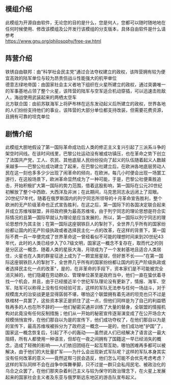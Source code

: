 ## 模组介绍
此模组为开源自由软件，无论您的目的是什么，您是何人，您都可以随时随地地在任何时候使用、修改该模组及公开发行该模组的分支版本，具体自由软件是什么请参考<br>https://www.gnu.org/philosophy/free-sw.html<br>
## 阵营介绍
铁锈自由联邦：由"科学社会民主党"通过合法夺权建立的政权，该阵营拥有较为便宜高效的陆军单位与较为昂贵但战斗性能强大的机甲单位<br>
德意志绿地帝国：由国家社会主义者地下组织在火星所建立的政权，通过突袭唯一的军事基地占领了整个火星，该阵营的陆军与空军适合机动穿插，可以迅速击败敌人，海战使用武装起来的两栖太空车<br>
北方联合国：由前苏联海军上将萨布林在远东发动起义后所建立的政权，世界各地的人们纷纷支持他们的事业，该阵营的大部分单位都支持改装，但需要花费资源，且拥有可靠的坦克单位<br>
## 剧情介绍
此模组大胆地假设了第一国际革命成功后人类的修正主义复兴引起了三派系斗争的架空时间线。在该时间线里，巴黎公社运动没有被成功镇压，也在革命之势下创立了法国共产党，工人、农民、其他底层人民纷纷投向了起义的队伍随着起义人数越来越多——巴黎公社成功建立了起来，在巴黎公社建立后，在欧洲各地底层劳动人民在这一刻也多多少少出现了闹革命的倾向，在欧洲，每几小时便会出现一场罢工游行，在这般场景下，欧洲革命显然成为了一种可能，于是，巴黎公社便乘胜追击，开始积极扩大第一国际的势力范围，借着这股影响，第一国际在公元20世纪初解放了整个中西欧、大西洋及非洲；在此期间，马克思同志永远闭上了双眼。20世纪17年代，随着在俄罗斯国内的列宁同志所领导的十月革命宣告胜利，整个欧洲的无产阶级革命也正式宣告胜利，在这之后，第一国际下的各国决定联合起来并成立苏维埃联盟，并将政府换为最高苏维埃，由于列宁同志的理论思想是符合实际情况的且第一国际早就认为理论是应当发展的，所以，第一国际以列宁同志的理论思想作为其主张；在第一国际这座钢铁巨人的掣肘下，全世界几乎所有的国家纷纷都让国内的无产阶级执政或者选择民主化一点的改革，在这样的背景下，第一国际不费一兵一卒便完成了世界革命这一曾经看似不可能的理想时间来到20世纪43年代，此时的人类已经步入了0.7级文明，国家这一概念不复存在，取而代之的则是分区这一概念、随着人类的星辰大海，月球成为了一个发射基地且适合人类居住，火星也在人类的群星征途上成为了一颗宜居星球，但好景不长——"在第一国际这座钢铁巨人的掣肘下，全世界几乎所有的国家纷纷都让国内的无产阶级执政或者选择民主化一点的改革"，是的，在非革命的手段下，资本家们是不可能被完全消灭掉的，他们隐藏在劳动群众、管理单位甚至是政府当中，他们一直在蛰伏着寻找一个机会，并且，由于已经接近半个世纪军队理论没有更新了，情报、海军、空军、陆军可以称得上没有任何经验可言，这样的军队无法参与任何一场战斗，对于规模庞大的治安战更是显得孱弱不堪，哪怕这个联盟拥有着先进的坦克也只不过是铁棺材一具罢了，这些资本家正是抓住了这一点，但他们同样是为了自己的利益牺牲再多的人也在所不辞的——他们秘密买通并训练了大量的替身，全联盟的情报机构对此竟没有任何反制措施；他们从一开始的秘密宣传逐渐演变成了在公开场合大规模悄悄宣传，在他们那自以为是的宣传下，他们成功夺权了，在他们那自以为是的宣传下，最高苏维埃被拆分为了政府这一概念——是的，他们成功地"护国"了，国家这一概念恢复后，引起了不小的轰动——虽然说人们已经解决了语言这一最大阻碍，所有人都使用一种语言，但却在一夜之间拥有了国籍这一早已经消失的概念，造成了轻微的影响——人们依旧团结在一起互帮互助，哪怕困难再多都可以被解决，由于他们的大批量扩军——为什么会出现新式军队呢？这样的军队本身其实没有任何改革的意义——竟然这帮刁民会造反，他们怎么可能不会优先考虑考虑？这样的军队同样不会在战争中挥舞拳脚，只不过是一群只会私闯民宅、被政治化的乌合之众罢了，在他们那夹杂着利己主义与较为保守的政治理念下，在火星上发展起来的国家社会主义者及东亚与俄罗斯远东地区的游击队宣布起义。
